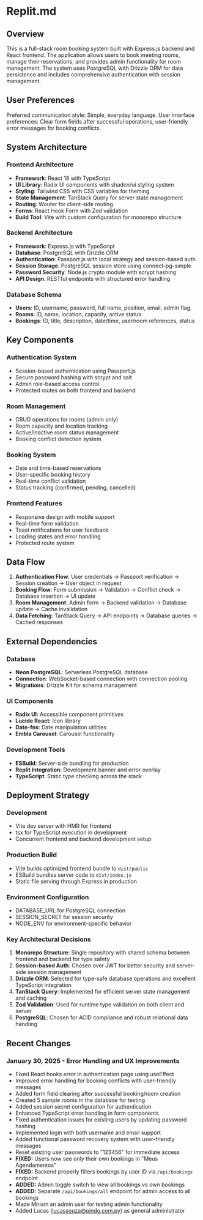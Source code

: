 # Replit.md

## Overview
This is a full-stack room booking system built with Express.js backend and React frontend. The application allows users to book meeting rooms, manage their reservations, and provides admin functionality for room management. The system uses PostgreSQL with Drizzle ORM for data persistence and includes comprehensive authentication with session management.

## User Preferences
Preferred communication style: Simple, everyday language.
User interface preferences: Clear form fields after successful operations, user-friendly error messages for booking conflicts.

## System Architecture

### Frontend Architecture
- **Framework**: React 18 with TypeScript
- **UI Library**: Radix UI components with shadcn/ui styling system
- **Styling**: Tailwind CSS with CSS variables for theming
- **State Management**: TanStack Query for server state management
- **Routing**: Wouter for client-side routing
- **Forms**: React Hook Form with Zod validation
- **Build Tool**: Vite with custom configuration for monorepo structure

### Backend Architecture
- **Framework**: Express.js with TypeScript
- **Database**: PostgreSQL with Drizzle ORM
- **Authentication**: Passport.js with local strategy and session-based auth
- **Session Storage**: PostgreSQL session store using connect-pg-simple
- **Password Security**: Node.js crypto module with scrypt hashing
- **API Design**: RESTful endpoints with structured error handling

### Database Schema
- **Users**: ID, username, password, full name, position, email, admin flag
- **Rooms**: ID, name, location, capacity, active status
- **Bookings**: ID, title, description, date/time, user/room references, status

## Key Components

### Authentication System
- Session-based authentication using Passport.js
- Secure password hashing with scrypt and salt
- Admin role-based access control
- Protected routes on both frontend and backend

### Room Management
- CRUD operations for rooms (admin only)
- Room capacity and location tracking
- Active/inactive room status management
- Booking conflict detection system

### Booking System
- Date and time-based reservations
- User-specific booking history
- Real-time conflict validation
- Status tracking (confirmed, pending, cancelled)

### Frontend Features
- Responsive design with mobile support
- Real-time form validation
- Toast notifications for user feedback
- Loading states and error handling
- Protected route system

## Data Flow

1. **Authentication Flow**: User credentials → Passport verification → Session creation → User object in request
2. **Booking Flow**: Form submission → Validation → Conflict check → Database insertion → UI update
3. **Room Management**: Admin form → Backend validation → Database update → Cache invalidation
4. **Data Fetching**: TanStack Query → API endpoints → Database queries → Cached responses

## External Dependencies

### Database
- **Neon PostgreSQL**: Serverless PostgreSQL database
- **Connection**: WebSocket-based connection with connection pooling
- **Migrations**: Drizzle Kit for schema management

### UI Components
- **Radix UI**: Accessible component primitives
- **Lucide React**: Icon library
- **Date-fns**: Date manipulation utilities
- **Embla Carousel**: Carousel functionality

### Development Tools
- **ESBuild**: Server-side bundling for production
- **Replit Integration**: Development banner and error overlay
- **TypeScript**: Static type checking across the stack

## Deployment Strategy

### Development
- Vite dev server with HMR for frontend
- tsx for TypeScript execution in development
- Concurrent frontend and backend development setup

### Production Build
- Vite builds optimized frontend bundle to `dist/public`
- ESBuild bundles server code to `dist/index.js`
- Static file serving through Express in production

### Environment Configuration
- DATABASE_URL for PostgreSQL connection
- SESSION_SECRET for session security
- NODE_ENV for environment-specific behavior

### Key Architectural Decisions

1. **Monorepo Structure**: Single repository with shared schema between frontend and backend for type safety
2. **Session-based Auth**: Chosen over JWT for better security and server-side session management
3. **Drizzle ORM**: Selected for type-safe database operations and excellent TypeScript integration
4. **TanStack Query**: Implemented for efficient server state management and caching
5. **Zod Validation**: Used for runtime type validation on both client and server
6. **PostgreSQL**: Chosen for ACID compliance and robust relational data handling

## Recent Changes

### January 30, 2025 - Error Handling and UX Improvements
- Fixed React hooks error in authentication page using useEffect
- Improved error handling for booking conflicts with user-friendly messages
- Added form field clearing after successful booking/room creation
- Created 5 sample rooms in the database for testing
- Added session secret configuration for authentication
- Enhanced TypeScript error handling in form components
- Fixed authentication issues for existing users by updating password hashing
- Implemented login with both username and email support
- Added functional password recovery system with user-friendly messages
- Reset existing user passwords to "123456" for immediate access
- **FIXED:** Users now see only their own bookings in "Meus Agendamentos"
- **FIXED:** Backend properly filters bookings by user ID via `/api/bookings` endpoint
- **ADDED:** Admin toggle switch to view all bookings vs own bookings
- **ADDED:** Separate `/api/bookings/all` endpoint for admin access to all bookings
- Made Miriam an admin user for testing admin functionality
- Added Lucas (lucassouza@pindo.com.py) as general administrator